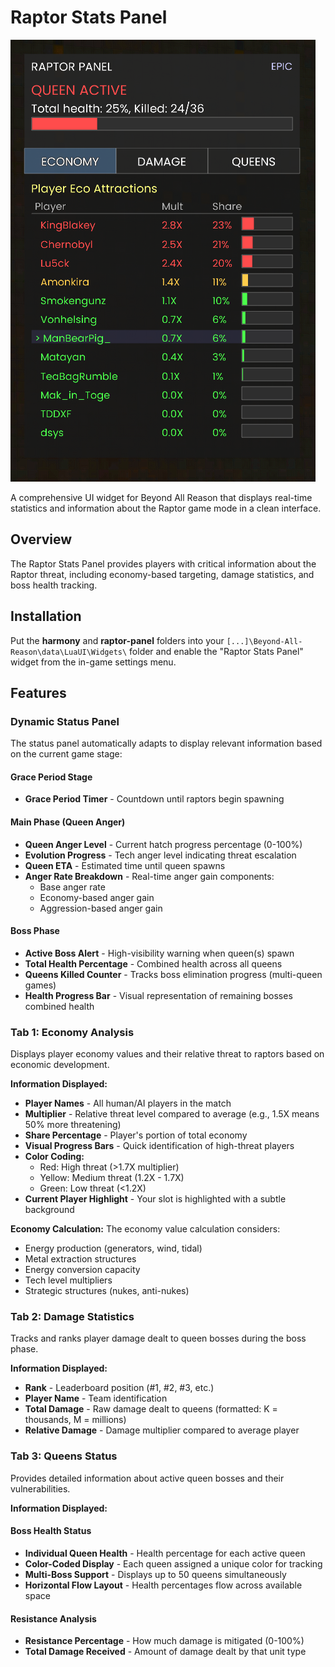 # Raptor Stats Panel

![Raptor Panel](https://github.com/goldjee/BAR-Widgets/blob/fb0741d2939abd6584d9c903b5bee496670d344f/raptor-panel/panel.png)

A comprehensive UI widget for Beyond All Reason that displays real-time statistics and information about the Raptor game mode in a clean interface.

## Overview

The Raptor Stats Panel provides players with critical information about the Raptor threat, including economy-based targeting, damage statistics, and boss health tracking.

## Installation

Put the **harmony** and **raptor-panel** folders into your `[...]\Beyond-All-Reason\data\LuaUI\Widgets\` folder and enable the "Raptor Stats Panel" widget from the in-game settings menu.

## Features

### Dynamic Status Panel

The status panel automatically adapts to display relevant information based on the current game stage:

#### Grace Period Stage

- **Grace Period Timer** - Countdown until raptors begin spawning

#### Main Phase (Queen Anger)

- **Queen Anger Level** - Current hatch progress percentage (0-100%)
- **Evolution Progress** - Tech anger level indicating threat escalation
- **Queen ETA** - Estimated time until queen spawns
- **Anger Rate Breakdown** - Real-time anger gain components:
  - Base anger rate
  - Economy-based anger gain
  - Aggression-based anger gain

#### Boss Phase

- **Active Boss Alert** - High-visibility warning when queen(s) spawn
- **Total Health Percentage** - Combined health across all queens
- **Queens Killed Counter** - Tracks boss elimination progress (multi-queen games)
- **Health Progress Bar** - Visual representation of remaining bosses combined health

### Tab 1: Economy Analysis

Displays player economy values and their relative threat to raptors based on economic development.

**Information Displayed:**
- **Player Names** - All human/AI players in the match
- **Multiplier** - Relative threat level compared to average (e.g., 1.5X means 50% more threatening)
- **Share Percentage** - Player's portion of total economy
- **Visual Progress Bars** - Quick identification of high-threat players
- **Color Coding:**
  - Red: High threat (>1.7X multiplier)
  - Yellow: Medium threat (1.2X - 1.7X)
  - Green: Low threat (<1.2X)
- **Current Player Highlight** - Your slot is highlighted with a subtle background

**Economy Calculation:**
The economy value calculation considers:
- Energy production (generators, wind, tidal)
- Metal extraction structures
- Energy conversion capacity
- Tech level multipliers
- Strategic structures (nukes, anti-nukes)

### Tab 2: Damage Statistics

Tracks and ranks player damage dealt to queen bosses during the boss phase.

**Information Displayed:**
- **Rank** - Leaderboard position (#1, #2, #3, etc.)
- **Player Name** - Team identification
- **Total Damage** - Raw damage dealt to queens (formatted: K = thousands, M = millions)
- **Relative Damage** - Damage multiplier compared to average player

### Tab 3: Queens Status

Provides detailed information about active queen bosses and their vulnerabilities.

**Information Displayed:**

#### Boss Health Status

- **Individual Queen Health** - Health percentage for each active queen
- **Color-Coded Display** - Each queen assigned a unique color for tracking
- **Multi-Boss Support** - Displays up to 50 queens simultaneously
- **Horizontal Flow Layout** - Health percentages flow across available space

#### Resistance Analysis

- **Resistance Percentage** - How much damage is mitigated (0-100%)
- **Total Damage Received** - Amount of damage dealt by that unit type
